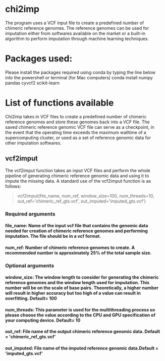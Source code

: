 # chi2imp
The program uses a VCF input file to create a predefined number of chimeric reference genomes. The reference genomes can be used for imputation either from softwares available on the market or a built-in algorithm to perform imputation through machine learning techniques.

# Packages used:
Please install the packages required using conda by typing the line below into the powershell or terminal (for Mac computers)
conda install numpy pandas cyvcf2 scikit-learn

# List of functions available
Chi2imp takes in VCF files to create a predefined number of chimeric reference genomes and store these genomes back into a VCF file. The saved chimeric reference genomic VCF file can serve as a checkpoint, in the event that the operating time exceeds the maximum walltime of a supercomputing cluster, or used as a set of reference genomic data for other imputation softwares. 
## vcf2imput
The vcf2imput function takes an input VCF files and perform the whole pipeline of generating chimeric reference genomic data and using it to impute the missing data. A standard use of the vcf2imput function is as follows:
>vcf2imput(file_name, num_ref, window_size=100, num_threads=10, out_ref='chimeric_ref_gts.vcf', out_imputed='imputed_gts.vcf')
### Required arguments
#### file_name: Name of the input vcf file that contains the genomic data needed for creation of chimeric reference genomes and performing imputation. The file should be in a vcf format.
#### num_ref: Number of chimeric reference genomes to create. A recommended number is approximately 25% of the total sample size.
### Optional arguments
#### window_size: The window length to consider for generating the chimeric reference genomes and the window length used for imputation. This number will be on the scale of base pairs. Theoretically, a higher number will result in higher accuracy but too high of a value can result in overfitting. Default= 100
#### num_threads: This parameter is used for the multithreading process so please choose the value according to the CPU and GPU specification of your computing device. Default= 10
#### out_ref: File name of the output chimeric reference genomic data. Default = 'chimeric_ref_gts.vcf'
#### out_imputed: File name of the imputed reference genomic data.Default = 'imputed_gts.vcf'
